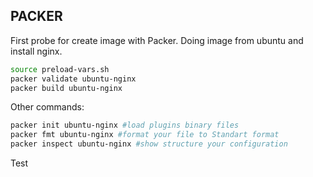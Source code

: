 ## PACKER
First probe for create image with Packer.
Doing image from ubuntu and install nginx.
```bash
source preload-vars.sh
packer validate ubuntu-nginx
packer build ubuntu-nginx
```

Other commands:
```bash
packer init ubuntu-nginx #load plugins binary files
packer fmt ubuntu-nginx #format your file to Standart format
packer inspect ubuntu-nginx #show structure your configuration
```

Test